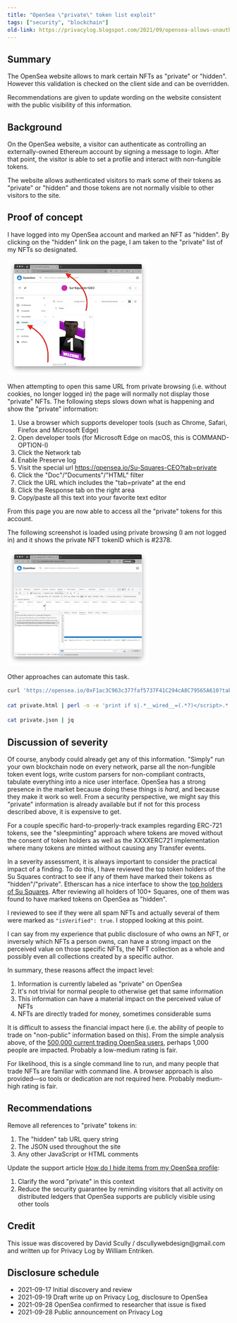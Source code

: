 ```yaml
---
title: "OpenSea \"private\" token list exploit"
tags: ["security", "blockchain"]
old-link: https://privacylog.blogspot.com/2021/09/opensea-allows-unauthenticated-access.html
---
```


## Summary

The OpenSea website  allows to mark certain NFTs as "private" or "hidden". However this  validation is checked on the client side and can be overridden.

Recommendations are given to update wording on the website consistent with the public visibility of this information.

## Background

On the OpenSea website, a visitor can authenticate as controlling an  externally-owned Ethereum account by signing a message to login. After  that point, the visitor is able to set a profile and interact with  non-fungible tokens.

The website allows  authenticated visitors to mark some of their tokens as "private" or  "hidden" and those tokens are not normally visible to other visitors to  the site.

## Proof of concept

I have logged into my OpenSea account and marked an NFT as "hidden". By  clicking on the "hidden" link on the page, I am taken to the "private"  list of my NFTs so designated.

![List](/assets/images/2021-09-28-opensea-private-token-list-exploit.webp)

When attempting to open this same URL from private browsing (i.e. without  cookies, no longer logged in) the page will normally not display those  "private" NFTs. The following steps slows down what is happening and  show the "private" information:

1. Use a browser which supports developer tools (such as Chrome, Safari, Firefox and Microsoft Edge)
2. Open developer tools (for Microsoft Edge on macOS, this is COMMAND-OPTION-I)
3. Click the Network tab
4. Enable Preserve log
5. Visit the special url <https://opensea.io/Su-Squares-CEO?tab=private>
6. Click the "Doc"/"Documents"/"HTML" filter
7. Click the URL which includes the "tab=private" at the end
8. Click the Response tab on the right area
9. Copy/paste all this text into your favorite text editor

From this page you are now able to access all the "private" tokens for this account.

The following screenshot is loaded using private browsing (I am not logged  in) and it shows the private NFT tokenID which is #2378.

![Private browsing](/assets/images/2021-09-28-opensea-private-token-exploit-2.webp)

Other approaches can automate this task.

```sh
curl 'https://opensea.io/0xF1ac3C963c377faf5737F41C294cA8C79565A610?tab=private' -H 'user-agent: Mozilla' > private.html

cat private.html | perl -n -e 'print if s|.*__wired__=(.*?)</script>.*|\1|' > private.json

cat private.json | jq
```

## Discussion of severity

Of course, anybody could already get any of this information. "Simply" run your own blockchain node on every network, parse all the non-fungible  token event logs, write custom parsers for non-compliant contracts,  tabulate everything into a nice user interface. OpenSea has a strong  presence in the market because doing these things is *hard*, and  because they make it work so well. From a security perspective, we might say this "private" information is already available but if not for this process described above, it is expensive to get.

For a couple specific hard-to-properly-track examples regarding ERC-721  tokens, see the "sleepminting" approach where tokens are moved without  the consent of token holders as well as the XXXXERC721 implementation  where many tokens are minted without causing any Transfer events.

In a severity assessment, it is always important to consider the practical impact of a finding. To do this, I have reviewed the top token holders  of the Su Squares contract to see if any of them have marked their  tokens as "hidden"/"private". Etherscan has a nice interface to show the [top holders of Su Squares](https://etherscan.io/token/0xe9e3f9cfc1a64dfca53614a0182cfad56c10624f#balances). After reviewing all holders of 100+ Squares, one of them was found to have marked tokens on OpenSea as "hidden".

I reviewed to see if they were all spam NFTs and actually several of them were marked as `"isVerified": true`. I stopped looking at this point.

I can say from my experience that public disclosure of who owns an NFT,  or inversely which NFTs a person owns, can have a strong impact on the  perceived value on those specific NFTs, the NFT collection as a whole  and possibly even all collections created by a specific author.

In summary, these reasons affect the impact level:

1. Information is currently labeled as "private" on OpenSea
2. It's not trivial for normal people to otherwise get that same information
3. This information can have a material impact on the perceived value of NFTs
4. NFTs are directly traded for money, sometimes considerable sums

It is difficult to assess the financial impact here (i.e. the ability of  people to trade on "non-public" information based on this). From the  simple analysis above, of the [500,000 current trading OpenSea users](https://dune.xyz/rchen8/opensea), perhaps 1,000 people are impacted. Probably a low-medium rating is fair.

For likelihood, this is a single command line to run, and many people that  trade NFTs are familiar with command line. A browser approach is also  provided—so tools or dedication are not required here. Probably  medium-high rating is fair.

## Recommendations

Remove all references to "private" tokens in:

1. The "hidden" tab URL query string
2. The JSON used throughout the site
3. Any other JavaScript or HTML comments

Update the support article [How do I hide items from my OpenSea profile](https://support.opensea.io/hc/en-us/articles/4402034895635-How-do-I-hide-items-from-my-OpenSea-profile-):

1. Clarify the word "private" in this context
2. Reduce the security guarantee by reminding visitors that all activity  on distributed ledgers that OpenSea supports are publicly visible using  other tools

## Credit

This issue was discovered by David Scully /  dscullywebdesign<span>@</span>gmail.com and written up for  Privacy Log by William Entriken.

## Disclosure schedule

- 2021-09-17 Initial discovery and review
- 2021-09-19 Draft write up on Privacy Log, disclosure to OpenSea
- 2021-09-28 OpenSea confirmed to researcher that issue is fixed
- 2021-09-28 Public announcement on Privacy Log

